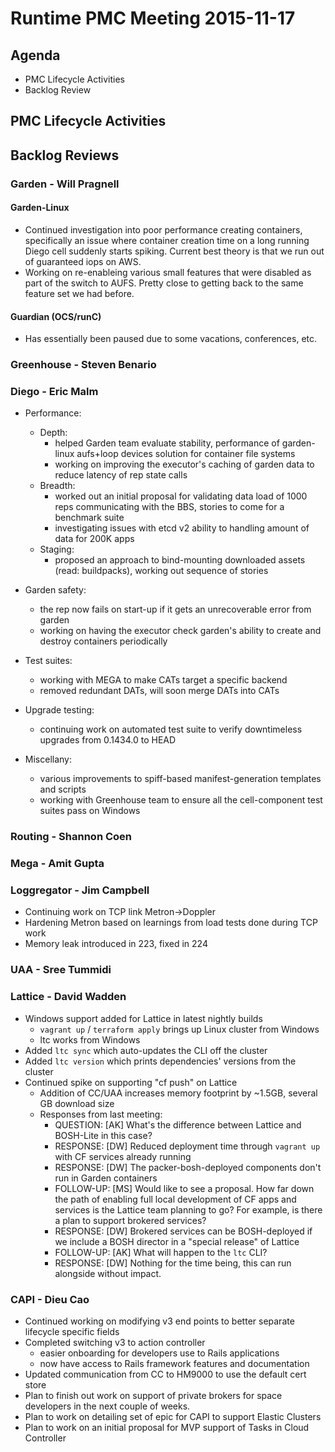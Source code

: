 # Runtime PMC Meeting 2015-11-17

## Agenda
* PMC Lifecycle Activities
* Backlog Review

## PMC Lifecycle Activities

## Backlog Reviews

### Garden - Will Pragnell

#### Garden-Linux

- Continued investigation into poor performance creating containers, specifically an issue where container creation time on a long running Diego cell suddenly starts spiking. Current best theory is that we run out of guaranteed iops on AWS.
- Working on re-enableing various small features that were disabled as part of the switch to AUFS. Pretty close to getting back to the same feature set we had before.

#### Guardian (OCS/runC)

- Has essentially been paused due to some vacations, conferences, etc.

### Greenhouse - Steven Benario

### Diego - Eric Malm

- Performance:
	- Depth:
		- helped Garden team evaluate stability, performance of garden-linux aufs+loop devices solution for container file systems
		- working on improving the executor's caching of garden data to reduce latency of rep state calls
	- Breadth:
		- worked out an initial proposal for validating data load of 1000 reps communicating with the BBS, stories to come for a benchmark suite
		- investigating issues with etcd v2 ability to handling amount of data for 200K apps
	- Staging:
		- proposed an approach to bind-mounting downloaded assets (read: buildpacks), working out sequence of stories

- Garden safety:
	- the rep now fails on start-up if it gets an unrecoverable error from garden
	- working on having the executor check garden's ability to create and destroy containers periodically

- Test suites:
	- working with MEGA to make CATs target a specific backend
	- removed redundant DATs, will soon merge DATs into CATs

- Upgrade testing:
	- continuing work on automated test suite to verify downtimeless upgrades from 0.1434.0 to HEAD

- Miscellany:
	- various improvements to spiff-based manifest-generation templates and scripts
	- working with Greenhouse team to ensure all the cell-component test suites pass on Windows


### Routing - Shannon Coen

### Mega - Amit Gupta

### Loggregator - Jim Campbell

- Continuing work on TCP link Metron->Doppler
- Hardening Metron based on learnings from load tests done during TCP work
- Memory leak introduced in 223, fixed in 224

### UAA - Sree Tummidi
 
### Lattice - David Wadden
- Windows support added for Lattice in latest nightly builds
  - `vagrant up` / `terraform apply` brings up Linux cluster from Windows
  - ltc works from Windows
- Added `ltc sync` which auto-updates the CLI off the cluster
- Added `ltc version` which prints dependencies' versions from the cluster 
- Continued spike on supporting "cf push" on Lattice 
  - Addition of CC/UAA increases memory footprint by ~1.5GB, several GB download size
  - Responses from last meeting:
	- QUESTION: [AK] What's the difference between Lattice and BOSH-Lite in this case?
	- RESPONSE: [DW] Reduced deployment time through `vagrant up` with CF services already running
	- RESPONSE: [DW] The packer-bosh-deployed components don't run in Garden containers
	- FOLLOW-UP: [MS] Would like to see a proposal. How far down the path of enabling full local development of CF apps and services is the Lattice team planning to go?  For example, is there a plan to support brokered services?
	- RESPONSE: [DW] Brokered services can be BOSH-deployed if we include a BOSH director in a "special release" of Lattice
	- FOLLOW-UP: [AK] What will happen to the `ltc` CLI?
	- RESPONSE: [DW] Nothing for the time being, this can run alongside without impact.



### CAPI - Dieu Cao

- Continued working on modifying v3 end points to better separate lifecycle specific fields
- Completed switching v3 to action controller
	- easier onboarding for developers use to Rails applications
 	- now have access to Rails framework features and documentation
- Updated communication from CC to HM9000 to use the default cert store
- Plan to finish out work on support of private brokers for space developers in the next couple of weeks.
- Plan to work on detailing set of epic for CAPI to support Elastic Clusters
- Plan to work on an initial proposal for MVP support of Tasks in Cloud Controller
